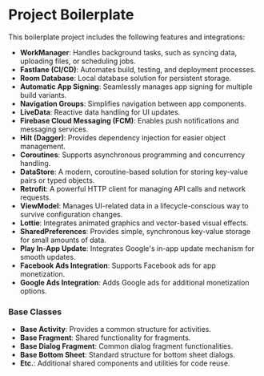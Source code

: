 # Project Boilerplate

This boilerplate project includes the following features and integrations:

- **WorkManager**: Handles background tasks, such as syncing data, uploading files, or scheduling jobs.
- **Fastlane (CI/CD)**: Automates build, testing, and deployment processes.
- **Room Database**: Local database solution for persistent storage.
- **Automatic App Signing**: Seamlessly manages app signing for multiple build variants.
- **Navigation Groups**: Simplifies navigation between app components.
- **LiveData**: Reactive data handling for UI updates.
- **Firebase Cloud Messaging (FCM)**: Enables push notifications and messaging services.
- **Hilt (Dagger)**: Provides dependency injection for easier object management.
- **Coroutines**: Supports asynchronous programming and concurrency handling.
- **DataStore**: A modern, coroutine-based solution for storing key-value pairs or typed objects.
- **Retrofit**: A powerful HTTP client for managing API calls and network requests.
- **ViewModel**: Manages UI-related data in a lifecycle-conscious way to survive configuration changes.
- **Lottie**: Integrates animated graphics and vector-based visual effects.
- **SharedPreferences**: Provides simple, synchronous key-value storage for small amounts of data.
- **Play In-App Update**: Integrates Google's in-app update mechanism for smooth updates.
- **Facebook Ads Integration**: Supports Facebook ads for app monetization.
- **Google Ads Integration**: Adds Google ads for additional monetization options.

### Base Classes

- **Base Activity**: Provides a common structure for activities.
- **Base Fragment**: Shared functionality for fragments.
- **Base Dialog Fragment**: Common dialog fragment functionalities.
- **Base Bottom Sheet**: Standard structure for bottom sheet dialogs.
- **Etc.**: Additional shared components and utilities for code reuse.
